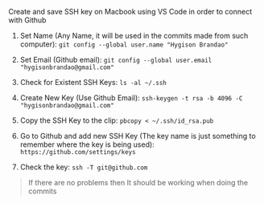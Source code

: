 Create and save SSH key on Macbook using VS Code in order to connect with Github

1) Set Name (Any Name, it will be used in the commits made from such computer):
  `git config --global user.name "Hygison Brandao"`
2) Set Email (Github email):
  `git config --global user.email "hygisonbrandao@gmail.com"`
3) Check for Existent SSH Keys:
  `ls -al ~/.ssh`
4) Create New Key (Use Github Email):
  `ssh-keygen -t rsa -b 4096 -C "hygisonbrandao@gmail.com"`
5) Copy the SSH Key to the clip:
  `pbcopy < ~/.ssh/id_rsa.pub`
6) Go to Github and add new SSH Key (The key name is just something to remember where the key is being used):
  `https://github.com/settings/keys`
  
7) Check the key:
  `ssh -T git@github.com`
  > If there are no problems then It should be working when doing the commits

